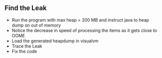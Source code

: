 ## Find the Leak

- Run the program with max heap = 200 MB and instruct java to heap dump on out of memory
- Notice the decrease in speed of processing the items as it gets close to OOME
- Load the generated heapdump in visualvm
- Trace the Leak
- Fix the code